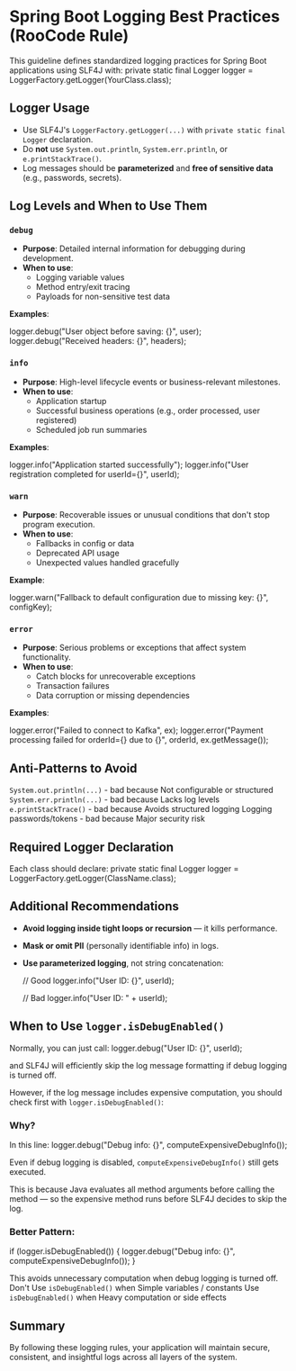 
# Spring Boot Logging Best Practices (RooCode Rule)

This guideline defines standardized logging practices for Spring Boot applications using SLF4J with:
private static final Logger logger = LoggerFactory.getLogger(YourClass.class);


## Logger Usage

- Use SLF4J's `LoggerFactory.getLogger(...)` with `private static final Logger` declaration.
- Do **not** use `System.out.println`, `System.err.println`, or `e.printStackTrace()`.
- Log messages should be **parameterized** and **free of sensitive data** (e.g., passwords, secrets).

## Log Levels and When to Use Them

### `debug`
- **Purpose**: Detailed internal information for debugging during development.
- **When to use**:
  - Logging variable values
  - Method entry/exit tracing
  - Payloads for non-sensitive test data

**Examples**:

logger.debug("User object before saving: {}", user);
logger.debug("Received headers: {}", headers);


### `info`
- **Purpose**: High-level lifecycle events or business-relevant milestones.
- **When to use**:
  - Application startup
  - Successful business operations (e.g., order processed, user registered)
  - Scheduled job run summaries

**Examples**:

logger.info("Application started successfully");
logger.info("User registration completed for userId={}", userId);


### `warn`
- **Purpose**: Recoverable issues or unusual conditions that don't stop program execution.
- **When to use**:
  - Fallbacks in config or data
  - Deprecated API usage
  - Unexpected values handled gracefully

**Example**:

logger.warn("Fallback to default configuration due to missing key: {}", configKey);


### `error`
- **Purpose**: Serious problems or exceptions that affect system functionality.
- **When to use**:
  - Catch blocks for unrecoverable exceptions
  - Transaction failures
  - Data corruption or missing dependencies

**Examples**:

logger.error("Failed to connect to Kafka", ex);
logger.error("Payment processing failed for orderId={} due to {}", orderId, ex.getMessage());


## Anti-Patterns to Avoid
`System.out.println(...)` - bad because Not configurable or structured 
`System.err.println(...)` - bad because Lacks log levels 
`e.printStackTrace()`     - bad because Avoids structured logging 
Logging passwords/tokens  - bad because Major security risk 



## Required Logger Declaration
Each class should declare:
private static final Logger logger = LoggerFactory.getLogger(ClassName.class);


## Additional Recommendations

- **Avoid logging inside tight loops or recursion** — it kills performance.
- **Mask or omit PII** (personally identifiable info) in logs.
- **Use parameterized logging**, not string concatenation:

  // Good
  logger.info("User ID: {}", userId);

  // Bad
  logger.info("User ID: " + userId);

## When to Use `logger.isDebugEnabled()`

Normally, you can just call:
logger.debug("User ID: {}", userId);

and SLF4J will efficiently skip the log message formatting if debug logging is turned off.

However, if the log message includes expensive computation, you should check first with `logger.isDebugEnabled()`:

### Why?

In this line:
logger.debug("Debug info: {}", computeExpensiveDebugInfo());

Even if debug logging is disabled, `computeExpensiveDebugInfo()` still gets executed.

This is because Java evaluates all method arguments before calling the method — so the expensive method runs before SLF4J decides to skip the log.

### Better Pattern:
if (logger.isDebugEnabled()) {
    logger.debug("Debug info: {}", computeExpensiveDebugInfo());
}


This avoids unnecessary computation when debug logging is turned off.
 Don't Use `isDebugEnabled()` when Simple variables / constants
 Use `isDebugEnabled()` when Heavy computation or side effects


## Summary
By following these logging rules, your application will maintain secure, consistent, and insightful logs across all layers of the system.


